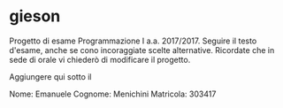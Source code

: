 # gieson
Progetto di esame Programmazione I a.a. 2017/2017.
Seguire il testo d'esame, anche se cono incoraggiate scelte alternative.
Ricordate che in sede di orale vi chiederò di modificare il progetto.


Aggiungere qui sotto il 

Nome: Emanuele
Cognome: Menichini
Matricola: 303417
